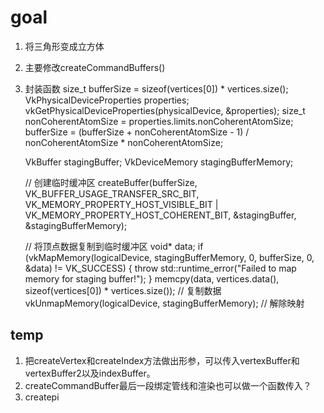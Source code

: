 # goal

 1. 将三角形变成立方体
 2. 主要修改createCommandBuffers()
 3. 封装函数
    size_t bufferSize = sizeof(vertices[0]) * vertices.size();
    VkPhysicalDeviceProperties properties;
    vkGetPhysicalDeviceProperties(physicalDevice, &properties);
    size_t nonCoherentAtomSize = properties.limits.nonCoherentAtomSize;
    bufferSize = (bufferSize + nonCoherentAtomSize - 1) / nonCoherentAtomSize * nonCoherentAtomSize;

    VkBuffer stagingBuffer;
    VkDeviceMemory stagingBufferMemory;

    // 创建临时缓冲区
    createBuffer(bufferSize, VK_BUFFER_USAGE_TRANSFER_SRC_BIT,
        VK_MEMORY_PROPERTY_HOST_VISIBLE_BIT | VK_MEMORY_PROPERTY_HOST_COHERENT_BIT,
        &stagingBuffer, &stagingBufferMemory);

    // 将顶点数据复制到临时缓冲区
    void* data;
    if (vkMapMemory(logicalDevice, stagingBufferMemory, 0, bufferSize, 0, &data) != VK_SUCCESS) {
        throw std::runtime_error("Failed to map memory for staging buffer!");
    }
    memcpy(data, vertices.data(), sizeof(vertices[0]) * vertices.size()); // 复制数据
    vkUnmapMemory(logicalDevice, stagingBufferMemory); // 解除映射


## temp
1. 把createVertex和createIndex方法做出形参，可以传入vertexBuffer和vertexBuffer2以及indexBuffer。
2. createCommandBuffer最后一段绑定管线和渲染也可以做一个函数传入？
3. createpi


<!--stackedit_data:
eyJoaXN0b3J5IjpbLTE0ODY3MjUxMDQsMTY0Nzc3MTgwNSwtNz
U5ODkzMDZdfQ==
-->